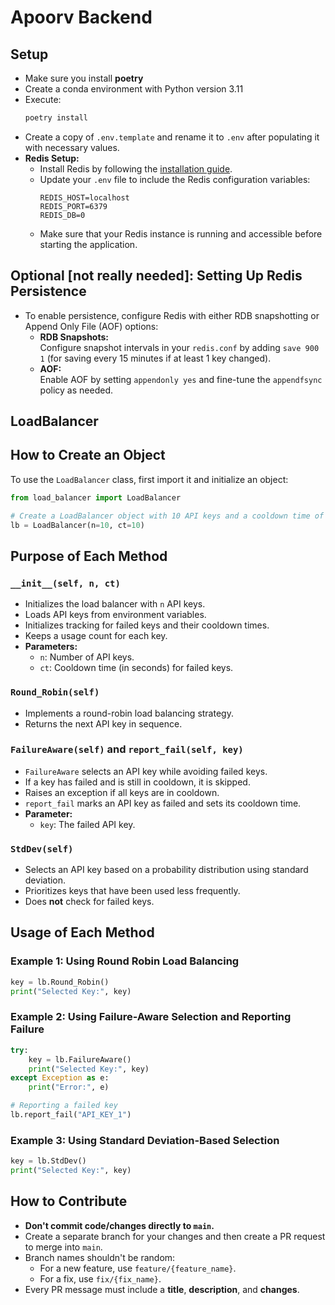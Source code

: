 # Apoorv Backend

## Setup

- Make sure you install **poetry**
- Create a conda environment with Python version 3.11
- Execute:
  ```bash
  poetry install
  ```
- Create a copy of `.env.template` and rename it to `.env` after populating it with necessary values.
- **Redis Setup:**
  - Install Redis by following the [installation guide](https://redis.io/docs/latest/operate/oss_and_stack/install/install-redis/).
  - Update your `.env` file to include the Redis configuration variables:
    ```env
    REDIS_HOST=localhost
    REDIS_PORT=6379
    REDIS_DB=0
    ```
  - Make sure that your Redis instance is running and accessible before starting the application.


## Optional [not really needed]: Setting Up Redis Persistence

- To enable persistence, configure Redis with either RDB snapshotting or Append Only File (AOF) options:
  - **RDB Snapshots:**  
    Configure snapshot intervals in your `redis.conf` by adding `save 900 1` (for saving every 15 minutes if at least 1 key changed).
  - **AOF:**  
    Enable AOF by setting `appendonly yes` and fine-tune the `appendfsync` policy as needed.

## LoadBalancer

## How to Create an Object
To use the `LoadBalancer` class, first import it and initialize an object:

```python
from load_balancer import LoadBalancer

# Create a LoadBalancer object with 10 API keys and a cooldown time of 10 seconds
lb = LoadBalancer(n=10, ct=10)
```

## Purpose of Each Method

### `__init__(self, n, ct)`
- Initializes the load balancer with `n` API keys.
- Loads API keys from environment variables.
- Initializes tracking for failed keys and their cooldown times.
- Keeps a usage count for each key.
- **Parameters:**
  - `n`: Number of API keys.
  - `ct`: Cooldown time (in seconds) for failed keys.

### `Round_Robin(self)`
- Implements a round-robin load balancing strategy.
- Returns the next API key in sequence.

### `FailureAware(self)` and `report_fail(self, key)`
- `FailureAware` selects an API key while avoiding failed keys.
- If a key has failed and is still in cooldown, it is skipped.
- Raises an exception if all keys are in cooldown.
- `report_fail` marks an API key as failed and sets its cooldown time.
- **Parameter:**
  - `key`: The failed API key.

### `StdDev(self)`
- Selects an API key based on a probability distribution using standard deviation.
- Prioritizes keys that have been used less frequently.
- Does **not** check for failed keys.

## Usage of Each Method

### Example 1: Using Round Robin Load Balancing
```python
key = lb.Round_Robin()
print("Selected Key:", key)
```

### Example 2: Using Failure-Aware Selection and Reporting Failure
```python
try:
    key = lb.FailureAware()
    print("Selected Key:", key)
except Exception as e:
    print("Error:", e)

# Reporting a failed key
lb.report_fail("API_KEY_1")
```

### Example 3: Using Standard Deviation-Based Selection
```python
key = lb.StdDev()
print("Selected Key:", key)
```



## How to Contribute

- **Don't commit code/changes directly to `main`.**
- Create a separate branch for your changes and then create a PR request to merge into `main`.
- Branch names shouldn't be random:
  - For a new feature, use `feature/{feature_name}`.
  - For a fix, use `fix/{fix_name}`.
- Every PR message must include a **title**, **description**, and **changes**.
